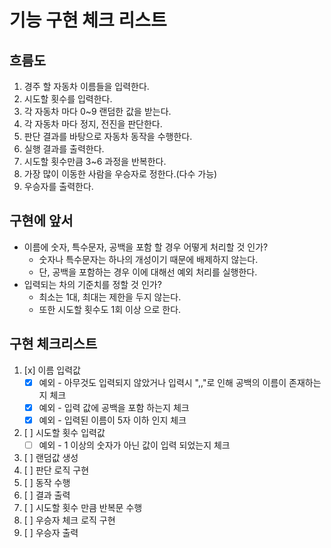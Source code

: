 # 기능 구현 체크 리스트

## 흐름도

1. 경주 할 자동차 이름들을 입력한다.
2. 시도할 횟수를 입력한다.
3. 각 자동차 마다 0~9 랜덤한 값을 받는다.
4. 각 자동차 마다 정지, 전진을 판단한다.
5. 판단 결과를 바탕으로 자동차 동작을 수행한다.
6. 실행 결과를 출력한다.
7. 시도할 횟수만큼 3~6 과정을 반복한다.
8. 가장 많이 이동한 사람을 우승자로 정한다.(다수 가능)
9. 우승자를 출력한다.

## 구현에 앞서
- 이름에 숫자, 특수문자, 공백을 포함 할 경우 어떻게 처리할 것 인가?
  - 숫자나 특수문자는 하나의 개성이기 때문에 배제하지 않는다.
  - 단, 공백을 포함하는 경우 이에 대해선 예외 처리를 실행한다.
- 입력되는 차의 기준치를 정할 것 인가?
  - 최소는 1대, 최대는 제한을 두지 않는다.
  - 또한 시도할 횟수도 1회 이상 으로 한다.

## 구현 체크리스트
1. [x] 이름 입력값
   - [x] 예외 - 아무것도 입력되지 않았거나 입력시 ",,"로 인해 공백의 이름이 존재하는지 체크 
   - [x] 예외 - 입력 값에 공백을 포함 하는지 체크 
   - [x] 예외 - 입력된 이름이 5자 이하 인지 체크
2. [ ] 시도할 횟수 입력값
   - [ ] 예외 - 1 이상의 숫자가 아닌 값이 입력 되었는지 체크
3. [ ] 랜덤값 생성
4. [ ] 판단 로직 구현
5. [ ] 동작 수행
6. [ ] 결과 출력
7. [ ] 시도할 횟수 만큼 반복문 수행
8. [ ] 우승자 체크 로직 구현
9. [ ] 우승자 출력